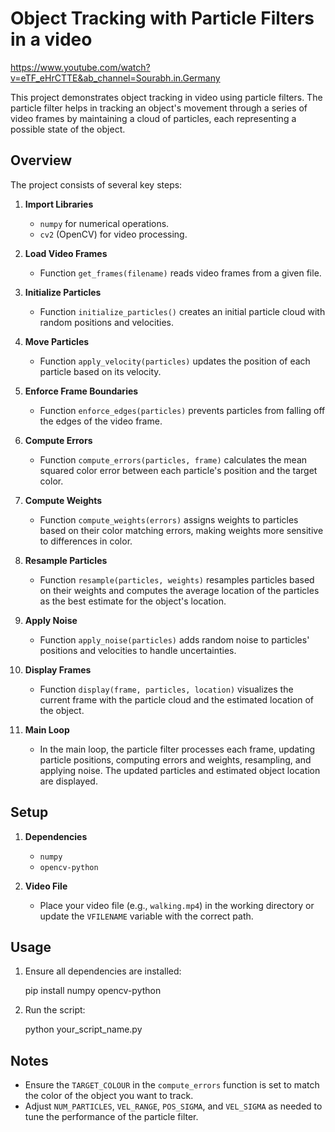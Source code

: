 # Object Tracking with Particle Filters in a video
https://www.youtube.com/watch?v=eTF_eHrCTTE&ab_channel=Sourabh.in.Germany


This project demonstrates object tracking in video using particle filters. The particle filter helps in tracking an object's movement through a series of video frames by maintaining a cloud of particles, each representing a possible state of the object.

## Overview

The project consists of several key steps:

1. **Import Libraries**
   - `numpy` for numerical operations.
   - `cv2` (OpenCV) for video processing.

2. **Load Video Frames**
   - Function `get_frames(filename)` reads video frames from a given file.

3. **Initialize Particles**
   - Function `initialize_particles()` creates an initial particle cloud with random positions and velocities.

4. **Move Particles**
   - Function `apply_velocity(particles)` updates the position of each particle based on its velocity.

5. **Enforce Frame Boundaries**
   - Function `enforce_edges(particles)` prevents particles from falling off the edges of the video frame.

6. **Compute Errors**
   - Function `compute_errors(particles, frame)` calculates the mean squared color error between each particle's position and the target color.

7. **Compute Weights**
   - Function `compute_weights(errors)` assigns weights to particles based on their color matching errors, making weights more sensitive to differences in color.

8. **Resample Particles**
   - Function `resample(particles, weights)` resamples particles based on their weights and computes the average location of the particles as the best estimate for the object's location.

9. **Apply Noise**
   - Function `apply_noise(particles)` adds random noise to particles' positions and velocities to handle uncertainties.

10. **Display Frames**
    - Function `display(frame, particles, location)` visualizes the current frame with the particle cloud and the estimated location of the object.

11. **Main Loop**
    - In the main loop, the particle filter processes each frame, updating particle positions, computing errors and weights, resampling, and applying noise. The updated particles and estimated object location are displayed.

## Setup

1. **Dependencies**
   - `numpy`
   - `opencv-python`

2. **Video File**
   - Place your video file (e.g., `walking.mp4`) in the working directory or update the `VFILENAME` variable with the correct path.

## Usage

1. Ensure all dependencies are installed:

    pip install numpy opencv-python


2. Run the script:

    python your_script_name.py


## Notes

- Ensure the `TARGET_COLOUR` in the `compute_errors` function is set to match the color of the object you want to track.
- Adjust `NUM_PARTICLES`, `VEL_RANGE`, `POS_SIGMA`, and `VEL_SIGMA` as needed to tune the performance of the particle filter.


